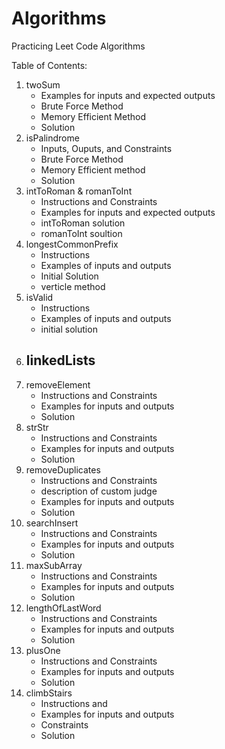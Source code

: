 # Algorithms
Practicing Leet Code Algorithms

Table of Contents: 
1. twoSum 
    - Examples for inputs and expected outputs
    - Brute Force Method
    - Memory Efficient Method
    - Solution
2. isPalindrome
    - Inputs, Ouputs, and Constraints
    - Brute Force Method
    - Memory Efficient method
    - Solution 
3. intToRoman & romanToInt
    - Instructions and Constraints
    - Examples for inputs and expected outputs
    - intToRoman solution
    - romanToInt soultion
4. longestCommonPrefix
    - Instructions
    - Examples of inputs and outputs
    - Initial Solution
    - verticle method
5. isValid
    - Instructions
    - Examples of inputs and outputs
    - initial solution
6. linkedLists
    -
7. removeElement
    - Instructions and Constraints
    - Examples for inputs and outputs
    - Solution
8. strStr
    - Instructions and Constraints
    - Examples for inputs and outputs
    - Solution
9. removeDuplicates
    - Instructions and Constraints
    - description of custom judge
    - Examples for inputs and outputs
    - Solution  
10. searchInsert 
    - Instructions and Constraints
    - Examples for inputs and outputs
    - Solution
11. maxSubArray
    - Instructions and Constraints
    - Examples for inputs and outputs
    - Solution
12. lengthOfLastWord
    - Instructions and Constraints
    - Examples for inputs and outputs
    - Solution
13. plusOne
    - Instructions and Constraints
    - Examples for inputs and outputs
    - Solution
14. climbStairs
    - Instructions and 
    - Examples for inputs and outputs
    - Constraints
    - Solution